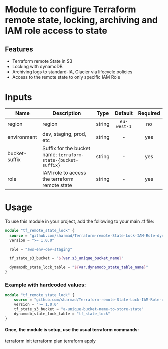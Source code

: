 # Module to configure Terraform remote state, locking, archiving and IAM role access to state

## Features
* Terraform remote State in S3
* Locking with dynamoDB
* Archiving logs to standard-IA, Glacier via lifecycle policies
* Access to the remote state to only specific IAM Role


# Inputs
| Name | Description | Type | Default | Required |
|------|-------------|:----:|:-----:|:-----:|
| region | region | string | `eu-west-1` | no |
| environment | dev, staging, prod, etc | string | - | yes |
| bucket-suffix | Suffix for the bucket name: `terraform-state-{bucket-suffix}` | string | - | yes |
| role | IAM role to access the terraform remote state | string | - | yes |

# Usage

To use this module in your project, add the following to your main .tf file:

```terraform
module "tf_remote_state_lock" {
  source = "github.com/sharmad/Terraform-remote-State-Lock-IAM-Role-dynamoDB-S3-Glacier"
  version = ">= 1.0.0"

  role = "aws-env-dev-staging"

  tf_state_s3_bucket = "${var.s3_unique_bucket_name}"  

  dynamodb_state_lock_table = "${var.dynamodb_state_table_name}"
}
```

### Example with hardcoded values:

```terraform
module "tf_remote_state_lock" {
	source = "github.com/sharmad/Terraform-remote-State-Lock-IAM-Role-dynamoDB-S3-Glacier"
	version = ">= 1.0.0"  
	tf_state_s3_bucket = "a-unique-bucket-name-to-store-state"
	dynamodb_state_lock_table = "tf_state_lock"
}
```

#### Once, the module is setup, use the usual terraform commands:

 terraform init
 terraform plan
 terraform apply
